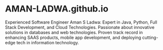 # AMAN-LADWA.github.io
Experienced Software Engineer Aman S Ladwa: Expert in Java, Python, Full Stack Development, and Cloud Technologies. Passionate about innovative solutions in databases and web technologies. Proven track record in enhancing SAAS products, mobile app development, and deploying cutting-edge tech in information technology.
